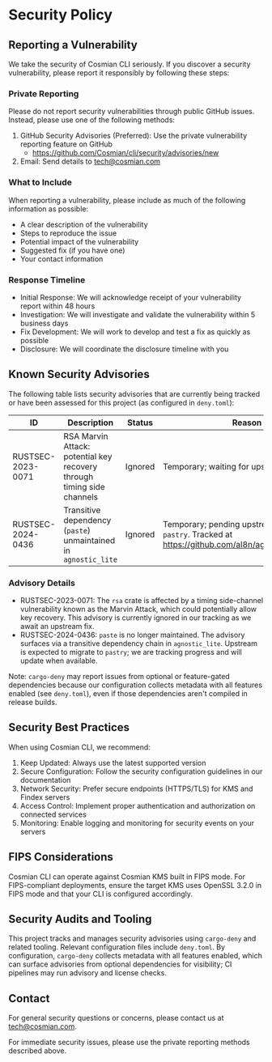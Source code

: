# Security Policy

## Reporting a Vulnerability

We take the security of Cosmian CLI seriously. If you discover a security vulnerability, please report it responsibly by following these steps:

### Private Reporting

Please do not report security vulnerabilities through public GitHub issues. Instead, please use one of the following methods:

1. GitHub Security Advisories (Preferred): Use the private vulnerability reporting feature on GitHub
   - <https://github.com/Cosmian/cli/security/advisories/new>
2. Email: Send details to <tech@cosmian.com>

### What to Include

When reporting a vulnerability, please include as much of the following information as possible:

- A clear description of the vulnerability
- Steps to reproduce the issue
- Potential impact of the vulnerability
- Suggested fix (if you have one)
- Your contact information

### Response Timeline

- Initial Response: We will acknowledge receipt of your vulnerability report within 48 hours
- Investigation: We will investigate and validate the vulnerability within 5 business days
- Fix Development: We will work to develop and test a fix as quickly as possible
- Disclosure: We will coordinate the disclosure timeline with you

## Known Security Advisories

The following table lists security advisories that are currently being tracked or have been assessed for this project (as configured in `deny.toml`):

| ID                | Description                                                            | Status  | Reason                                                                                                      |
| ----------------- | ---------------------------------------------------------------------- | ------- | ----------------------------------------------------------------------------------------------------------- |
| RUSTSEC-2023-0071 | RSA Marvin Attack: potential key recovery through timing side channels | Ignored | Temporary; waiting for upstream fix.                                                                        |
| RUSTSEC-2024-0436 | Transitive dependency (`paste`) unmaintained in `agnostic_lite`        | Ignored | Temporary; pending upstream migration to `pastry`. Tracked at <https://github.com/al8n/agnostic/issues/26>. |

### Advisory Details

- RUSTSEC-2023-0071: The `rsa` crate is affected by a timing side-channel vulnerability known as the Marvin Attack, which could potentially allow key recovery. This advisory is currently ignored in our tracking as we await an upstream fix.
- RUSTSEC-2024-0436: `paste` is no longer maintained. The advisory surfaces via a transitive dependency chain in `agnostic_lite`. Upstream is expected to migrate to `pastry`; we are tracking progress and will update when available.

Note: `cargo-deny` may report issues from optional or feature-gated dependencies because our configuration collects metadata with all features enabled (see `deny.toml`), even if those dependencies aren't compiled in release builds.

## Security Best Practices

When using Cosmian CLI, we recommend:

1. Keep Updated: Always use the latest supported version
2. Secure Configuration: Follow the security configuration guidelines in our documentation
3. Network Security: Prefer secure endpoints (HTTPS/TLS) for KMS and Findex servers
4. Access Control: Implement proper authentication and authorization on connected services
5. Monitoring: Enable logging and monitoring for security events on your servers

## FIPS Considerations

Cosmian CLI can operate against Cosmian KMS built in FIPS mode. For FIPS-compliant deployments, ensure the target KMS uses OpenSSL 3.2.0 in FIPS mode and that your CLI is configured accordingly.

## Security Audits and Tooling

This project tracks and manages security advisories using `cargo-deny` and related tooling. Relevant configuration files include `deny.toml`. By configuration, `cargo-deny` collects metadata with all features enabled, which can surface advisories from optional dependencies for visibility; CI pipelines may run advisory and license checks.

## Contact

For general security questions or concerns, please contact us at <tech@cosmian.com>.

For immediate security issues, please use the private reporting methods described above.
